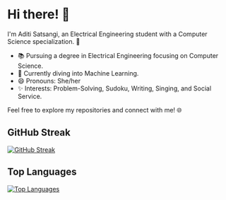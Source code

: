 
# Hi there! 👋

I'm Aditi Satsangi, an Electrical Engineering student with a Computer Science specialization. 🌟

- 📚 Pursuing a degree in Electrical Engineering focusing on Computer Science.
- 🤖 Currently diving into Machine Learning.
- 😄 Pronouns: She/her
- ✨ Interests: Problem-Solving, Sudoku, Writing, Singing, and Social Service.

Feel free to explore my repositories and connect with me! 🌐


  
## GitHub Streak

[![GitHub Streak](https://github-readme-streak-stats.herokuapp.com/?user=AditiSatsangi)](https://github.com/AditiSatsangi)


## Top Languages

[![Top Languages](https://github-readme-stats.vercel.app/api/top-langs/?username=AditiSatsangi&layout=compact)](https://github.com/AditiSatsangi)

